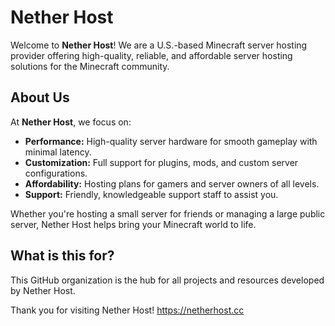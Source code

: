 # Nether Host

Welcome to **Nether Host**! We are a U.S.-based Minecraft server hosting provider offering high-quality, reliable, and affordable server hosting solutions for the Minecraft community.

## About Us

At **Nether Host**, we focus on:

- **Performance:** High-quality server hardware for smooth gameplay with minimal latency.
- **Customization:** Full support for plugins, mods, and custom server configurations.
- **Affordability:** Hosting plans for gamers and server owners of all levels.
- **Support:** Friendly, knowledgeable support staff to assist you.

Whether you're hosting a small server for friends or managing a large public server, Nether Host helps bring your Minecraft world to life.

## What is this for?

This GitHub organization is the hub for all projects and resources developed by Nether Host.

Thank you for visiting Nether Host!
https://netherhost.cc

